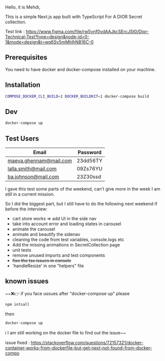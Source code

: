 Hello, it is Mehdi,

This is a simple Next.js app built with TypeScript For A DIOR Secret collection.

Test link : https://www.figma.com/file/rw5ynf0ydAAJkcSErcJSt0/Dior-Technical-Test?type=design&node-id=0-1&mode=design&t=wq6Sy5mMhlhN816C-0

## Prerequisites

You need to have docker and docker-compose installed on your machine.

## Installation

```zsh
COMPOSE_DOCKER_CLI_BUILD=1 DOCKER_BUILDKIT=1 docker-compose build
```

## Dev

```zsh
docker-compose up
```

## Test Users

| Email                  | Password |
| ---------------------- | -------- |
| maeva.ghennam@mail.com | 23dd56TY |
| lalla.smith@mail.com   | 09Zs76YU |
| ba.johnson@mail.com    | 23Z30ssd |

<!--👉  reste à faire  -->

I gave this test some parts of the weekend, can't give more in the week I am still in a current mission.

So I did the biggest part, but I still have to do the following next weekend if before the interview:

- cart store works => add UI in the side nav
- take into account error and loading states in carousel
- animate the carousel
- animate and beautify the sidenav
- cleaning the code from test variables, console.logs etc
- Add the missing animations in SecretCollection page
- unit tests
- remove unused imports and test components
- ~~fixe the tsx issues in console~~
- 'handleResize' in one "helpers" file
<!-- -------------------------- -->

## known issues

~~❌👉 if you face ussues after "docker-compose up" please

```zsh
npm intsall
```

then

```zsh
docker-compose up
```

ℹ️ I am still working on the docker file to find out the issue~~

issue fixed : https://stackoverflow.com/questions/72157321/docker-container-works-from-dockerfile-but-get-next-not-found-from-docker-compo
